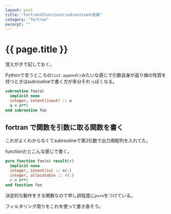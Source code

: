 ```yaml
---
layout: post
title: "fortranのfunctionとsubroutineの差異"
category: "fortran"
excerpt: ""
---
```


# {{ page.title }}

覚えがきで記しておく。

Pythonで言うところの`list.append()`みたいな感じで引数自身が返り値の性質を持つときはsubroutineで書く方が多分それっぽくなる。

```fortran
subroutine foo(a)
  implicit none
  integer, intent(inout) :: a
  a = a**2
end subroutine foo
```

## fortran で関数を引数に取る関数を書く

これがよくわからなくてsubroutineで第2引数で出力用配列を入れてた。

functionだとこんな感じで書く。

```fortran
pure function foo(n) result(r)
  implicit none
  integer, intent(in) :: n(:)
  integer, allocatable :: r(:)
  r = n**2
end function foo
```

決定的な動作をする関数なので申し訳程度に`pure`をつけている。

フィルタリング周りをこれを使って書き直そう。
